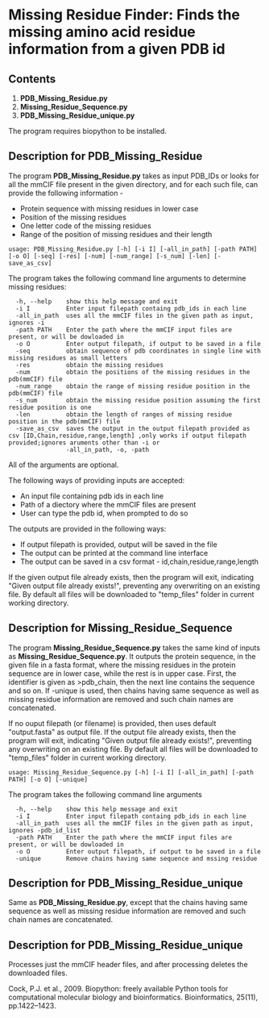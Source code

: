 # Missing Residue Finder: Finds the missing amino acid residue information from a given PDB id
## Contents
1. **PDB_Missing_Residue.py**
2. **Missing_Residue_Sequence.py**
3. **PDB_Missing_Residue_unique.py**

The program requires biopython to be installed.

## Description for PDB_Missing_Residue
The program **PDB_Missing_Residue.py** takes as input PDB_IDs or looks for all the mmCIF file present in the given directory, and for each such file, can provide the following information -
- Protein sequence with missing residues in lower case
- Position of the missing residues
- One letter code of the missing residues
- Range of the position of missing residues and their length

`usage: PDB_Missing_Residue.py [-h] [-i I] [-all_in_path] [-path PATH] [-o O] [-seq] [-res] [-num] [-num_range] [-s_num] [-len] [-save_as_csv]`

The program takes the following command line arguments to determine missing residues:
```
  -h, --help    show this help message and exit
  -i I          Enter input filepath containg pdb_ids in each line
  -all_in_path  uses all the mmCIF files in the given path as input, ignores -i
  -path PATH    Enter the path where the mmCIF input files are present, or will be dowloaded in
  -o O          Enter output filepath, if output to be saved in a file
  -seq          obtain sequence of pdb coordinates in single line with missing residues as small letters
  -res          obtain the missing residues
  -num          obtain the positions of the missing residues in the pdb(mmCIF) file
  -num_range    obtain the range of missing residue position in the pdb(mmCIF) file
  -s_num        obtain the missing residue position assuming the first residue position is one
  -len          obtain the length of ranges of missing residue position in the pdb(mmCIF) file
  -save_as_csv  saves the output in the output filepath provided as csv [ID,Chain,residue,range,length] ,only works if output filepath provided;ignores aruments other than -i or
                -all_in_path, -o, -path
```
All of the arguments are optional.

The following ways of providing inputs are accepted:
- An input file containing pdb ids in each line
- Path of a diectory where the mmCIF files are present
- User can type the pdb id, when prompted to do so

The outputs are provided in the following ways:
- If output filepath is provided, output will be saved in the file
- The output can be printed at the command line interface
- The output can be saved in a csv format - id,chain,residue,range,length
 
 If the given output file already exists, then the program will exit, indicating "Given output file already exists!", preventing any overwriting on an existing file. By default all files will be downloaded to "temp_files" folder in current working directory.

## Description for Missing_Residue_Sequence

The program **Missing_Residue_Sequence.py** takes the same kind of inputs as **Missing_Residue_Sequence.py**. It outputs the protein sequence, in the given file in a fasta format, where the missing residues in the protein sequence are in lower case, while the rest is in upper case. First, the identifier is given as >pdb_chain, then the next line contains the sequence and so on. If -unique is used, then chains having same sequence as well as missing residue information are removed and such chain names are concatenated.

If no ouput filepath (or filename) is provided, then uses default "output.fasta" as output file. If the output file already exists, then the program will exit, indicating "Given output file already exists!", preventing any overwriting on an existing file. By default all files will be downloaded to "temp_files" folder in current working directory.


`usage: Missing_Residue_Sequence.py [-h] [-i I] [-all_in_path] [-path PATH] [-o O] [-unique] `

The program takes the following command line arguments
```
  -h, --help    show this help message and exit
  -i I          Enter input filepath containg pdb_ids in each line
  -all_in_path  uses all the mmCIF files in the given path as input, ignores -pdb_id_list
  -path PATH    Enter the path where the mmCIF input files are present, or will be dowloaded in
  -o O          Enter output filepath, if output to be saved in a file
  -unique       Remove chains having same sequence and mssing residue
```
## Description for PDB_Missing_Residue_unique

Same as **PDB_Missing_Residue.py**, except that the chains having same sequence as well as missing residue information are removed and such chain names are concatenated.

## Description for PDB_Missing_Residue_unique

Processes just the mmCIF header files, and after processing deletes the downloaded files.



Cock, P.J. et al., 2009. Biopython: freely available Python tools for computational molecular biology and bioinformatics. Bioinformatics, 25(11), pp.1422–1423.

